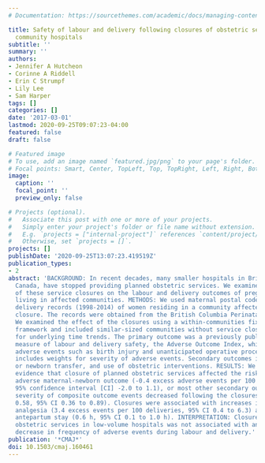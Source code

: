 ```yaml
---
# Documentation: https://sourcethemes.com/academic/docs/managing-content/

title: Safety of labour and delivery following closures of obstetric services in small
  community hospitals
subtitle: ''
summary: ''
authors:
- Jennifer A Hutcheon
- Corinne A Riddell
- Erin C Strumpf
- Lily Lee
- Sam Harper
tags: []
categories: []
date: '2017-03-01'
lastmod: 2020-09-25T09:07:23-04:00
featured: false
draft: false

# Featured image
# To use, add an image named `featured.jpg/png` to your page's folder.
# Focal points: Smart, Center, TopLeft, Top, TopRight, Left, Right, BottomLeft, Bottom, BottomRight.
image:
  caption: ''
  focal_point: ''
  preview_only: false

# Projects (optional).
#   Associate this post with one or more of your projects.
#   Simply enter your project's folder or file name without extension.
#   E.g. `projects = ["internal-project"]` references `content/project/deep-learning/index.md`.
#   Otherwise, set `projects = []`.
projects: []
publishDate: '2020-09-25T13:07:23.419519Z'
publication_types:
- 2
abstract: 'BACKGROUND: In recent decades, many smaller hospitals in British Columbia,
  Canada, have stopped providing planned obstetric services. We examined the effect
  of these service closures on the labour and delivery outcomes of pregnant women
  living in affected communities. METHODS: We used maternal postal codes to identify
  delivery records (1998-2014) of women residing in a community affected by service
  closure. The records were obtained from the British Columbia Perinatal Data Registry.
  We examined the effect of the closures using a within-communities fixed-effects
  framework and included similar-sized communities without service closures to control
  for underlying time trends. The primary outcome was a previously published composite
  measure of labour and delivery safety, the Adverse Outcome Index, which includes
  adverse events such as birth injury and unanticipated operative procedures, and
  includes weights for severity of adverse events. Secondary outcomes included maternal
  or newborn transfer, and use of obstetric interventions. RESULTS: We found little
  evidence that closure of planned obstetric services affected the risk of composite
  adverse maternal-newborn outcome (-0.4 excess adverse events per 100 deliveries,
  95% confidence interval [CI] -2.0 to 1.1), or most other secondary outcomes. The
  severity of composite outcome events decreased following the closures (rate ratio
  0.58, 95% CI 0.36 to 0.89). Closures were associated with increases in use of epidural
  analgesia (3.4 excess events per 100 deliveries, 95% CI 0.4 to 6.3) and length of
  antepartum stay (0.6 h, 95% CI 0.1 to 1.0 h). INTERPRETATION: Closure of planned
  obstetric services in low-volume hospitals was not associated with an increase or
  decrease in frequency of adverse events during labour and delivery.'
publication: '*CMAJ*'
doi: 10.1503/cmaj.160461
---
```


